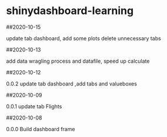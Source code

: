 # shinydashboard-learning


##2020-10-15

update tab dashboard, add some plots 
delete unnecessary tabs

##2020-10-13

add data wragling process and datafile, speed up calculate 

##2020-10-12

0.0.2 update tab dashboard ,add tabs and valueboxes

##2020-10-09

0.0.1 update tab Flights


##2020-10-08 

0.0.0 Build dashboard frame


